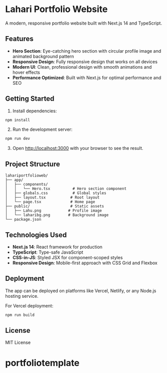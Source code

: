 # Lahari Portfolio Website

A modern, responsive portfolio website built with Next.js 14 and TypeScript.

## Features

- **Hero Section**: Eye-catching hero section with circular profile image and animated background pattern
- **Responsive Design**: Fully responsive design that works on all devices
- **Modern UI**: Clean, professional design with smooth animations and hover effects
- **Performance Optimized**: Built with Next.js for optimal performance and SEO

## Getting Started

1. Install dependencies:
```bash
npm install
```

2. Run the development server:
```bash
npm run dev
```

3. Open [http://localhost:3000](http://localhost:3000) with your browser to see the result.

## Project Structure

```
lahariportfolioweb/
├── app/
│   ├── components/
│   │   └── Hero.tsx          # Hero section component
│   ├── globals.css           # Global styles
│   ├── layout.tsx           # Root layout
│   └── page.tsx             # Home page
├── public/                  # Static assets
│   ├── Lahu.png            # Profile image
│   └── laharibg.png        # Background image
└── package.json
```

## Technologies Used

- **Next.js 14**: React framework for production
- **TypeScript**: Type-safe JavaScript
- **CSS-in-JS**: Styled JSX for component-scoped styles
- **Responsive Design**: Mobile-first approach with CSS Grid and Flexbox

## Deployment

The app can be deployed on platforms like Vercel, Netlify, or any Node.js hosting service.

For Vercel deployment:
```bash
npm run build
```

## License

MIT License
# portfoliotemplate
